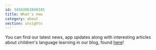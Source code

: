 ```yaml
---
id: 34563863848345
title: What's new
category: about
section: insights
---
```

You can find our latest news, app updates along with interesting articles about children's language learning in our blog, found [here](https://studycat.com/blog/)!